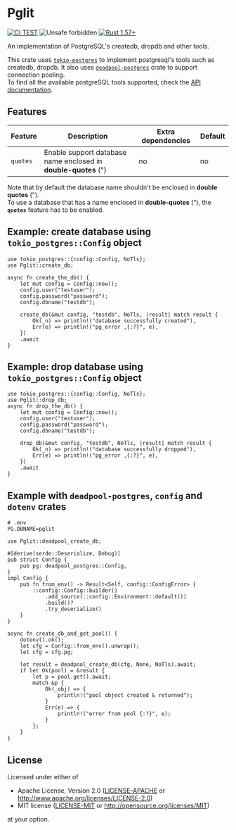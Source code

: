 # Pglit

[![CI TEST](https://github.com/YounessBird/pglit-test/actions/workflows/ci.yml/badge.svg)](https://github.com/YounessBird/pglit-test/actions/workflows/ci.yml) ![Unsafe forbidden](https://img.shields.io/badge/unsafe-forbidden-success.svg "Unsafe forbidden") [![Rust 1.57+](https://img.shields.io/badge/rustc-1.57+-lightgray.svg "Rust 1.57+")](https://blog.rust-lang.org/2021/12/02/Rust-1.57.0.html)

An implementation of PostgreSQL's createdb, dropdb and other tools.

This crate uses [`tokio-postgres`](https://crates.io/crates/tokio-postgres) to implement postgresql's tools such as createdb, dropdb. It also uses [`deadpool-postgres`](https://crates.io/crates/deadpool-postgres) crate to support connection pooling.  
To find all the available postgreSQL tools supported, check the [API documentation](https://docs.rs/pglit/latest/pglit/).

## Features

| Feature  | Description                                                    | Extra dependencies | Default |
| -------- | -------------------------------------------------------------- | ------------------ | ------- |
| `quotes` | Enable support database name enclosed in **double-quotes** (") | no                 | no      |

Note that by default the database name shouldn't be enclosed in **double quotes** (").  
To use a database that has a name enclosed in **double-quotes** ("), the **`quotes`** feature has to be enabled.

## Example: create database using `tokio_postgres::Config` object

```rust,no_run
use tokio_postgres::{config::Config, NoTls};
use Pglit::create_db;

async fn create_the_db() {
    let mut config = Config::new();
    config.user("testuser");
    config.password("password");
    config.dbname("testdb");

    create_db(&mut config, "testdb", NoTls, |result| match result {
        Ok(_n) => println!("database successfully created"),
        Err(e) => println!("pg_error ,{:?}", e),
    })
    .await
}
```

## Example: drop database using `tokio_postgres::Config` object

```rust,no_run
use tokio_postgres::{config::Config, NoTls};
use Pglit::drop_db;
async fn drop_the_db() {
    let mut config = Config::new();
    config.user("testuser");
    config.password("password");
    config.dbname("testdb");

    drop_db(&mut config, "testdb", NoTls, |result| match result {
        Ok(_n) => println!("database successfully dropped"),
        Err(e) => println!("pg_error ,{:?}", e),
    })
    .await
}
```

## Example with `deadpool-postgres`, `config` and `dotenv` crates

```env
# .env
PG.DBNAME=pglit
```

```rust,no_run
use Pglit::deadpool_create_db;

#[derive(serde::Deserialize, Debug)]
pub struct Config {
    pub pg: deadpool_postgres::Config,
}
impl Config {
    pub fn from_env() -> Result<Self, config::ConfigError> {
        ::config::Config::builder()
            .add_source(::config::Environment::default())
            .build()?
            .try_deserialize()
    }
}

async fn create_db_and_get_pool() {
    dotenv().ok();
    let cfg = Config::from_env().unwrap();
    let cfg = cfg.pg;

    let result = deadpool_create_db(cfg, None, NoTls).await;
    if let Ok(pool) = &result {
        let p = pool.get().await;
        match &p {
            Ok(_obj) => {
                println!("pool object created & returned");
            }
            Err(e) => {
                println!("error from pool {:?}", e);
            }
        };
    }
}

```

## License

Licensed under either of

- Apache License, Version 2.0 ([LICENSE-APACHE](LICENSE-APACHE) or <http://www.apache.org/licenses/LICENSE-2.0>)
- MIT license ([LICENSE-MIT](LICENSE-MIT) or <http://opensource.org/licenses/MIT>)

at your option.
